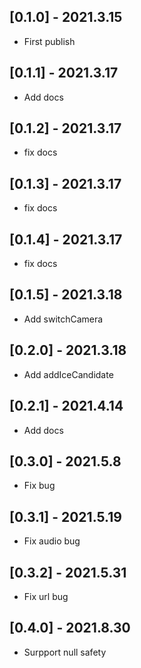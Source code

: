## [0.1.0] - 2021.3.15

* First publish

## [0.1.1] - 2021.3.17

* Add docs

## [0.1.2] - 2021.3.17

* fix docs

## [0.1.3] - 2021.3.17

* fix docs

## [0.1.4] - 2021.3.17

* fix docs

## [0.1.5] - 2021.3.18

* Add switchCamera

## [0.2.0] - 2021.3.18

* Add addIceCandidate

## [0.2.1] - 2021.4.14

* Add docs

## [0.3.0] - 2021.5.8

* Fix bug

## [0.3.1] - 2021.5.19

* Fix audio bug

## [0.3.2] - 2021.5.31

* Fix url bug

## [0.4.0] - 2021.8.30

* Surpport null safety


